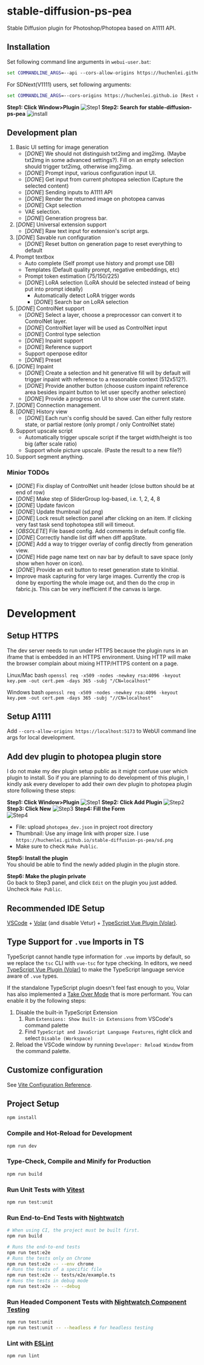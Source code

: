 # stable-diffusion-ps-pea
Stable Diffusion plugin for Photoshop/Photopea based on A1111 API.

## Installation
Set following command line arguments in `webui-user.bat`:
```bat
set COMMANDLINE_ARGS=--api --cors-allow-origins https://huchenlei.github.io [Rest of ARGS...]
```

For SDNext(V1111) users, set following arguments:
```bat
set COMMANDLINE_ARGS=--cors-origins https://huchenlei.github.io [Rest of ARGS...]
```

**Step1: Click Window>Plugin**
![Step1](https://github.com/huchenlei/stable-diffusion-ps-pea/assets/20929282/a91df408-76c6-4300-8987-41f7971379a5)
**Step2: Search for stable-diffusion-ps-pea**
![install](https://github.com/huchenlei/stable-diffusion-ps-pea/assets/20929282/fcfa83c2-652c-4285-a1ef-2975e7ef50ea)

## Development plan

1. Basic UI setting for image generation
   - [*DONE*] We should not distinguish txt2img and img2img. (Maybe txt2img in some advanced settings?). Fill on an empty selection should trigger txt2img, otherwise img2img.
   - [*DONE*] Prompt input, various configuration input UI.
   - [*DONE*] Get input from current photopea selection (Capture the selected content)
   - [*DONE*] Sending inputs to A1111 API
   - [*DONE*] Render the returned image on photopea canvas
   - [*DONE*] Ckpt selection
   - VAE selection.
   - [*DONE*] Generation progress bar.
1. [*DONE*] Universal extension support
   - [*DONE*] Raw text input for extension's script args.
1. [*DONE*] Savable run configuration
   - [*DONE*] Reset button on generation page to reset everything to default
2. Prompt textbox
   - Auto complete (Self prompt use history and prompt use DB)
   - Templates (Default quality prompt, negative embeddings, etc)
   - Prompt token estimation (75/150/225)
   - [*DONE*] LoRA selection (LoRA should be selected instead of being put into prompt ideally)
     - Automatically detect LoRA trigger words
     - [*DONE*] Search bar on LoRA selection
3. [*DONE*] ControlNet support 
   - [*DONE*] Select a layer, choose a preprocessor can convert it to ControlNet layer.
   - [*DONE*] ControlNet layer will be used as ControlNet input
   - [*DONE*] Control type selection
   - [*DONE*] Inpaint support
   - [*DONE*] Reference support
   - Support openpose editor
   - [*DONE*] Preset
4. [*DONE*] Inpaint
   - [*DONE*] Create a selection and hit generative fill will by default will trigger inpaint with reference to a reasonable context (512x512?).
   - [*DONE*] Provide another button (choose custom inpaint reference area besides inpaint button to let user specify another selection)
   - [*DONE*] Provide a progress on UI to show user the current state.
5. [*DONE*] Connection management.
6. [*DONE*] History view
   - [*DONE*] Each run's config should be saved. Can either fully restore state, or partial restore (only prompt / only ControlNet state) 
7. Support upscale script
   - Automatically trigger upscale script if the target width/height is too big (after scale ratio)
   - Support whole picture upscale. (Paste the result to a new file?)
8. Support segment anything.
   
### Minior TODOs
- [*DONE*] Fix display of ControlNet unit header (close button should be at end of row)
- [*DONE*] Make step of SliderGroup log-based, i.e. 1, 2, 4, 8
- [*DONE*] Update favicon
- [*DONE*] Update thumbnail (sd.png)
- [*DONE*] Lock result selection panel after clicking on an item. If clicking very fast task send tophotopea still will timeout.
- [*OBSOLETE*] File based config. Add comments in default config file.
- [*DONE*] Correctly handle list diff when diff appState.
- [*DONE*] Add a way to trigger overlay of config directly from generation view.
- [*DONE*] Hide page name text on nav bar by default to save space (only show when hover on icon).
- [*DONE*] Provide an exit button to reset generation state to kInitial.
- Improve mask capturing for very large images. Currently the crop is done by exporting the whole image out, and then do the crop in fabric.js. This can be very inefficient if the canvas is large.

# Development
## Setup HTTPS
The dev server needs to run under HTTPS because the plugin runs in an iframe that is embedded in an HTTPS environment. 
Using HTTP will make the browser complain about mixing HTTP/HTTPS content on a page.

Linux/Mac bash
`openssl req -x509 -nodes -newkey rsa:4096 -keyout key.pem -out cert.pem -days 365 -subj "/CN=localhost"`

Windows bash
`openssl req -x509 -nodes -newkey rsa:4096 -keyout key.pem -out cert.pem -days 365 -subj "//CN=localhost"`

## Setup A1111
Add `--cors-allow-origins https://localhost:5173` to WebUI command line args for local development.

## Add dev plugin to photopea plugin store
I do not make my dev plugin setup public as it might confuse user which plugin to install. So if you are planning to do development of
this plugin, I kindly ask every developer to add their own dev plugin to photopea plugin store following these steps:

**Step1: Click Window>Plugin**
![Step1](https://github.com/huchenlei/stable-diffusion-ps-pea/assets/20929282/a91df408-76c6-4300-8987-41f7971379a5)
**Step2: Click Add Plugin**
![Step2](https://github.com/huchenlei/stable-diffusion-ps-pea/assets/20929282/c559bb60-113d-4a9b-a737-a6a14087c3a8)
**Step3: Click New**
![Step3](https://github.com/huchenlei/stable-diffusion-ps-pea/assets/20929282/0f47a0dc-5916-44bd-823a-2a7d89c5e331)
**Step4: Fill the Form**  
![Step4](https://github.com/huchenlei/stable-diffusion-ps-pea/assets/20929282/6aa8dd13-eba7-46df-bef1-4fe822726b23)
- File: upload `photopea_dev.json` in project root directory
- Thumbnail: Use any image link with proper size. I use `https://huchenlei.github.io/stable-diffusion-ps-pea/sd.png`
- Make sure to check `Make Public`.

**Step5: Install the plugin**  
You should be able to find the newly added plugin in the plugin store.

**Step6: Make the plugin private**  
Go back to Step3 panel, and click `Edit` on the plugin you just added. Uncheck `Make Public`.

## Recommended IDE Setup

[VSCode](https://code.visualstudio.com/) + [Volar](https://marketplace.visualstudio.com/items?itemName=Vue.volar) (and disable Vetur) + [TypeScript Vue Plugin (Volar)](https://marketplace.visualstudio.com/items?itemName=Vue.vscode-typescript-vue-plugin).

## Type Support for `.vue` Imports in TS

TypeScript cannot handle type information for `.vue` imports by default, so we replace the `tsc` CLI with `vue-tsc` for type checking. In editors, we need [TypeScript Vue Plugin (Volar)](https://marketplace.visualstudio.com/items?itemName=Vue.vscode-typescript-vue-plugin) to make the TypeScript language service aware of `.vue` types.

If the standalone TypeScript plugin doesn't feel fast enough to you, Volar has also implemented a [Take Over Mode](https://github.com/johnsoncodehk/volar/discussions/471#discussioncomment-1361669) that is more performant. You can enable it by the following steps:

1. Disable the built-in TypeScript Extension
    1) Run `Extensions: Show Built-in Extensions` from VSCode's command palette
    2) Find `TypeScript and JavaScript Language Features`, right click and select `Disable (Workspace)`
2. Reload the VSCode window by running `Developer: Reload Window` from the command palette.

## Customize configuration

See [Vite Configuration Reference](https://vitejs.dev/config/).

## Project Setup

```sh
npm install
```

### Compile and Hot-Reload for Development

```sh
npm run dev
```

### Type-Check, Compile and Minify for Production

```sh
npm run build
```

### Run Unit Tests with [Vitest](https://vitest.dev/)

```sh
npm run test:unit
```

### Run End-to-End Tests with [Nightwatch](https://nightwatchjs.org/)

```sh
# When using CI, the project must be built first.
npm run build

# Runs the end-to-end tests
npm run test:e2e
# Runs the tests only on Chrome
npm run test:e2e -- --env chrome
# Runs the tests of a specific file
npm run test:e2e -- tests/e2e/example.ts
# Runs the tests in debug mode
npm run test:e2e -- --debug
```
    
### Run Headed Component Tests with [Nightwatch Component Testing](https://nightwatchjs.org/guide/component-testing/introduction.html)
  
```sh
npm run test:unit
npm run test:unit -- --headless # for headless testing
```

### Lint with [ESLint](https://eslint.org/)

```sh
npm run lint
```
